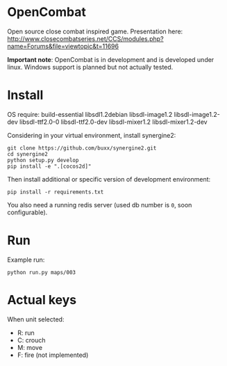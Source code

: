 # OpenCombat

Open source close combat inspired game. Presentation here: http://www.closecombatseries.net/CCS/modules.php?name=Forums&file=viewtopic&t=11696

**Important note**: OpenCombat is in development and is developed under linux. Windows support is planned but not actually tested.

# Install

OS require: build-essential libsdl1.2debian libsdl-image1.2 libsdl-image1.2-dev libsdl-ttf2.0-0 libsdl-ttf2.0-dev libsdl-mixer1.2 libsdl-mixer1.2-dev

Considering in your virtual environment, install synergine2:

    git clone https://github.com/buxx/synergine2.git
    cd synergine2
    python setup.py develop
    pip install -e ".[cocos2d]"

Then install additional or specific version of development environment:

    pip install -r requirements.txt

You also need a running redis server (used db number is `0`, soon configurable). 

# Run

Example run:

    python run.py maps/003

# Actual keys

When unit selected: 

* R: run
* C: crouch
* M: move
* F: fire (not implemented)
